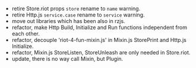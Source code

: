 - retire Store.riot props `store` rename to `name` warning.
- retire Http.js `service.case` rename to `service` warning.
- move out libraries which has been also in rzjs.
- refactor, make Http Build, Initialize and Run functions independent from each other.
- refactor, decouple 'riot-4-fun-mixin.js' in Mixin.js StorePrint and Http.js Initialize.
- refactor, Mixin.js StoreListen, StoreUnleash are only needed in Store.riot.
- update, there is no way call Mixin, but Plugin.
